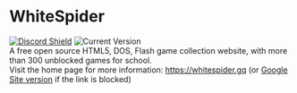 # WhiteSpider
<a href="https://discord.gg/MWCNr2ANEz" target="_blank" rel="noopener">![Discord Shield](https://discordapp.com/api/guilds/998658232207814667/widget.png?style=shield)</a> ![Current Version](https://img.shields.io/github/manifest-json/v/chromehackteam/whitespider) <br/>
A free open source HTML5, DOS, Flash game collection website, with more than 300 unblocked games for school. <br />
Visit the home page for more information: https://whitespider.gq (or <a href="https://sites.google.com/view/whitespider" target="_blank" rel="noopener">Google Site version</a> if the link is blocked)
